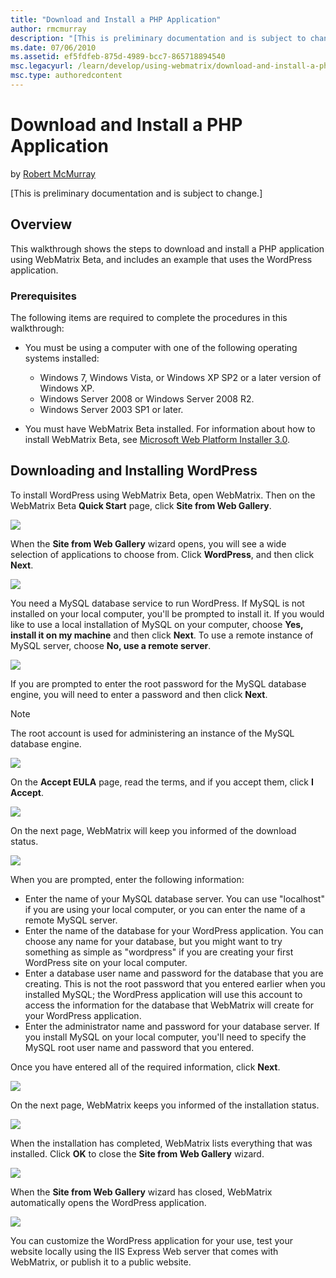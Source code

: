 ```yaml
---
title: "Download and Install a PHP Application"
author: rmcmurray
description: "[This is preliminary documentation and is subject to change.] Overview This walkthrough shows the steps to download and install a PHP application using WebMa..."
ms.date: 07/06/2010
ms.assetid: ef5fdfeb-875d-4989-bcc7-865718894540
msc.legacyurl: /learn/develop/using-webmatrix/download-and-install-a-php-application
msc.type: authoredcontent
---
```

Download and Install a PHP Application
====================
by [Robert McMurray](https://github.com/rmcmurray)

[This is preliminary documentation and is subject to change.]

## Overview

This walkthrough shows the steps to download and install a PHP application using WebMatrix Beta, and includes an example that uses the WordPress application.

### Prerequisites

The following items are required to complete the procedures in this walkthrough:

- You must be using a computer with one of the following operating systems installed: 

    - Windows 7, Windows Vista, or Windows XP SP2 or a later version of Windows XP.
    - Windows Server 2008 or Windows Server 2008 R2.
    - Windows Server 2003 SP1 or later.
- You must have WebMatrix Beta installed. For information about how to install WebMatrix Beta, see [Microsoft Web Platform Installer 3.0](https://go.microsoft.com/fwlink/?LinkID=145510).

## Downloading and Installing WordPress

To install WordPress using WebMatrix Beta, open WebMatrix. Then on the WebMatrix Beta **Quick Start** page, click **Site from Web Gallery**.

[![](download-and-install-a-php-application/_static/image3.png)](download-and-install-a-php-application/_static/image1.png)

When the **Site from Web Gallery** wizard opens, you will see a wide selection of applications to choose from. Click **WordPress**, and then click **Next**.

[![](download-and-install-a-php-application/_static/image7.png)](download-and-install-a-php-application/_static/image5.png)

You need a MySQL database service to run WordPress. If MySQL is not installed on your local computer, you'll be prompted to install it. If you would like to use a local installation of MySQL on your computer, choose **Yes, install it on my machine** and then click **Next**. To use a remote instance of MySQL server, choose **No, use a remote server**.

[![](download-and-install-a-php-application/_static/image11.png)](download-and-install-a-php-application/_static/image9.png)

If you are prompted to enter the root password for the MySQL database engine, you will need to enter a password and then click **Next**.

> [!NOTE]
> The root account is used for administering an instance of the MySQL database engine.

[![](download-and-install-a-php-application/_static/image15.png)](download-and-install-a-php-application/_static/image13.png)

On the **Accept EULA** page, read the terms, and if you accept them, click **I Accept**.

[![](download-and-install-a-php-application/_static/image19.png)](download-and-install-a-php-application/_static/image17.png)

On the next page, WebMatrix will keep you informed of the download status.

[![](download-and-install-a-php-application/_static/image23.png)](download-and-install-a-php-application/_static/image21.png)

When you are prompted, enter the following information:

- Enter the name of your MySQL database server. You can use "localhost" if you are using your local computer, or you can enter the name of a remote MySQL server.
- Enter the name of the database for your WordPress application. You can choose any name for your database, but you might want to try something as simple as "wordpress" if you are creating your first WordPress site on your local computer.
- Enter a database user name and password for the database that you are creating. This is not the root password that you entered earlier when you installed MySQL; the WordPress application will use this account to access the information for the database that WebMatrix will create for your WordPress application.
- Enter the administrator name and password for your database server. If you install MySQL on your local computer, you'll need to specify the MySQL root user name and password that you entered.

Once you have entered all of the required information, click **Next**.

[![](download-and-install-a-php-application/_static/image27.png)](download-and-install-a-php-application/_static/image25.png)

On the next page, WebMatrix keeps you informed of the installation status.

[![](download-and-install-a-php-application/_static/image31.png)](download-and-install-a-php-application/_static/image29.png)

When the installation has completed, WebMatrix lists everything that was installed. Click **OK** to close the **Site from Web Gallery** wizard.

[![](download-and-install-a-php-application/_static/image35.png)](download-and-install-a-php-application/_static/image33.png)

When the **Site from Web Gallery** wizard has closed, WebMatrix automatically opens the WordPress application.

[![](download-and-install-a-php-application/_static/image39.png)](download-and-install-a-php-application/_static/image37.png)

You can customize the WordPress application for your use, test your website locally using the IIS Express Web server that comes with WebMatrix, or publish it to a public website.